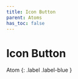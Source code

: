 ```yaml
---
title: Icon Button
parent: Atoms
has_toc: false
---
```


# Icon Button
Atom
{: .label .label-blue }
